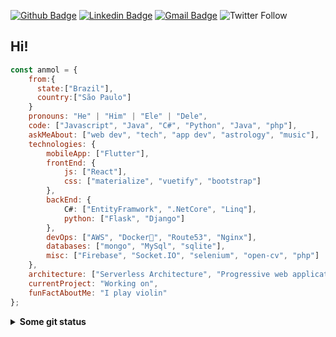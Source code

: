 [![Github Badge](https://img.shields.io/badge/-Github-000?style=flat-square&logo=Github&logoColor=white&link=https://github.com/lucasgdb)](https://github.com/JoaoMWatson)
[![Linkedin Badge](https://img.shields.io/badge/-LinkedIn-blue?style=flat-square&logo=Linkedin&logoColor=white&link=https://www.linkedin.com/in/raphael-branco-pieroni-837659184/)](https://www.linkedin.com/in/joaomwatson/)
[![Gmail Badge](https://img.shields.io/badge/-Gmail-c14438?style=flat-square&logo=Gmail&logoColor=white&link=mailto:brancoraphael@hotmail.com)](mailto:joaopedro.wat22@hotmail.com)
<img alt="Twitter Follow" src="https://img.shields.io/twitter/follow/UselessWatson?style=social">

## Hi! 
```javascript
const anmol = {
    from:{
      state:["Brazil"],
      country:["São Paulo"]
    }
    pronouns: "He" | "Him" | "Ele" | "Dele",
    code: ["Javascript", "Java", "C#", "Python", "Java", "php"],
    askMeAbout: ["web dev", "tech", "app dev", "astrology", "music"],
    technologies: {
        mobileApp: ["Flutter"],
        frontEnd: {
            js: ["React"],
            css: ["materialize", "vuetify", "bootstrap"]
        },
        backEnd: {
            C#: ["EntityFramwork", ".NetCore", "Linq"],
            python: ["Flask", "Django"]
        },
        devOps: ["AWS", "Docker🐳", "Route53", "Nginx"],
        databases: ["mongo", "MySql", "sqlite"],
        misc: ["Firebase", "Socket.IO", "selenium", "open-cv", "php"]
    },
    architecture: ["Serverless Architecture", "Progressive web applications", "Single page applications"],
    currentProject: "Working on",
    funFactAboutMe: "I play violin"
};
```
<details>
  <summary> <b> Some git status </b></summary>
  <br>
<a href="https://github.com/RBranco1/github-readme-stats">
    <img align="center" src="https://github-readme-stats.vercel.app/api?username=JoaoMWatson&show_icons=true&count_private=true&theme=radical&hide=issues" />
  </a>
</details>
